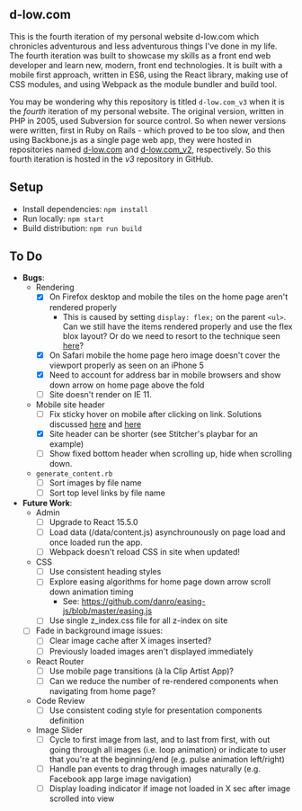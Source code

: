 d-low.com 
---
 
This is the fourth iteration of my personal website d-low.com which chronicles
adventurous and less adventurous things I've done in my life. The fourth 
iteration was built to showcase my skills as a front end web developer and learn
new, modern, front end technologies. It is built with a mobile first approach, 
written in ES6, using the React library, making use of CSS modules, and using 
Webpack as the module bundler and build tool.

You may be wondering why this repository is titled `d-low.com_v3` when it is
the _fourth_ iteration of my personal website. The original version, written in
PHP in 2005, used Subversion for source control. So when newer versions were 
written, first in Ruby on Rails - which proved to be too slow, and then using
Backbone.js as a single page web app, they were hosted in repositories named
[d-low.com](https://github.com/d-low/d-low.com) and 
[d-low.com_v2](https://github.com/d-low/d-low.com_v2), respectively. So this
fourth iteration is hosted in the _v3_ repository in GitHub.
 
 
Setup
---

- Install dependencies: `npm install`
- Run locally: `npm start`
- Build distribution: `npm run build`

To Do
---

- **Bugs**:
  - Rendering
    - [x] On Firefox desktop and mobile the tiles on the home page aren't rendered properly
      - This is caused by setting `display: flex;` on the parent `<ul>`. Can we still have the items 
        rendered properly and use the flex blox layout? Or do we need to resort to the technique
        seen [here](http://d-low.com/demos/inline-block-with-expanded-item-bottom-margin.html)?
    - [x] On Safari mobile the home page hero image doesn't cover the viewport properly as seen on an iPhone 5
    - [x] Need to account for address bar in mobile browsers and show down arrow on home page above the fold
    - [ ] Site doesn't render on IE 11.
  - Mobile site header 
    - [ ] Fix sticky hover on mobile after clicking on link. Solutions discussed [here](http://stackoverflow.com/questions/2741816/is-it-possible-to-force-ignore-the-hover-pseudoclass-for-iphone-ipad-users/27680370#40617793) and [here](https://www.jonathanfielding.com/an-introduction-to-interaction-media-features/)
    - [x] Site header can be shorter (see Stitcher's playbar for an example)
    - [ ] Show fixed bottom header when scrolling up, hide when scrolling down.
  - `generate_content.rb`
    - [ ] Sort images by file name
    - [ ] Sort top level links by file name
  
- **Future Work**:  
  - Admin
    - [ ] Upgrade to React 15.5.0
    - [ ] Load data (/data/content.js) asynchrounously on page load and once loaded run the app.
    - [ ] Webpack doesn't reload CSS in site when updated!
  - CSS
    - [ ] Use consistent heading styles 
    - [ ] Explore easing algorithms for home page down arrow scroll down animation timing
      - See: https://github.com/danro/easing-js/blob/master/easing.js
    - [ ] Use single z_index.css file for all z-index on site
  - [ ] Fade in background image issues:
    - [ ] Clear image cache after X images inserted?
    - [ ] Previously loaded images aren't displayed immediately
  - React Router
    - [ ] Use mobile page transitions (à la Clip Artist App)?
    - [ ] Can we reduce the number of re-rendered components when navigating from home page?
  - Code Review
    - [ ] Use consistent coding style for presentation components definition 
  - Image Slider
    - [ ] Cycle to first image from last, and to last from first, with out going through all images (i.e. loop animation) or indicate to user that you're at the beginning/end (e.g. pulse animation left/right)
    - [ ] Handle pan events to drag through images naturally (e.g. Facebook app large image navigation) 
    - [ ] Display loading indicator if image not loaded in X sec after image scrolled into view
